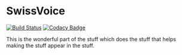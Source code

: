 # SwissVoice

[![Build Status](https://travis-ci.org/DeepSwissVoice/SwissVoice.svg?branch=master)](https://travis-ci.org/DeepSwissVoice/SwissVoice)
[![Codacy Badge](https://api.codacy.com/project/badge/Grade/67fda93f616b47b99025e4f1e187f8c2)](https://app.codacy.com/app/siku2/SwissVoice?utm_source=github.com&utm_medium=referral&utm_content=DeepSwissVoice/SwissVoice&utm_campaign=badger)

This is the wonderful part of the stuff which does the stuff that helps making the stuff appear in the stuff.
